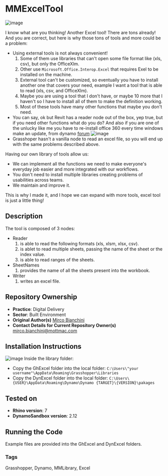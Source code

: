 # MMExcelTool
![image](https://user-images.githubusercontent.com/57708659/136891496-44aaa703-f6be-491b-9530-a9dfc9f72236.png)

I know what are you thinking! Another Excel tool! There are tons already! And you are correct, but here is why those tons of tools and more could be a problem:
* Using external tools is not always convenient!
  1. Some of them use libraries that can't open some file format like (xls, csv), but only the OfficeXlm.
  2. Other use ``Microsoft.Office.Interop.Excel`` that requires Exel to be installed on the machine.
  3. External tool can't be customized, so eventually you have to install another one that covers your need, example I want a tool that is able to read (xls, csv, and OfficeXlm).
  4. Maybe you are using a tool that I don't have, or maybe 10 more that I haven't so I have to install all of them to make the definition working.
  5. Most of these tools have many other functions that maybe you don't need.
* You can say, ok but Revit has a reader node out of the box, yep true, but if you need other functions what do you do? And also if you are one of the unlucky like me you have to re-install office 360 every time windows make an update, from dynamo [forum](https://forum.dynamobim.com/t/excel-data-importexcel-operation-failed/62197/19) ![image](https://user-images.githubusercontent.com/57708659/136896633-a69c93a9-b615-4f64-93d9-5c69d170d07e.png)
* Grasshoper hasn't a vanilla node to read an excel file, so you will end up with the same problems described above.

Having our own library of tools allow us:
* We can implement all the functions we need to make everyone's everyday job easier and more integrated with our workflows.
* You don't need to install multiple libraries creating problems of usabilities across teams.
* We maintain and improve it.

This is why I made it, and I hope we can expand with more tools, excel tool is just a little thing!

## Description 
The tool is composed of 3 nodes:
* Reader
  1. is able to read the following formats (xls, xlsm, xlsx, csv).
  2. is ablet to read multiple sheets, passing the name of the sheet or the index value.
  3. is able to read ranges of the sheets.
* SheetNames
  1. provides the name of all the sheets present into the workbook.
* Writer
  1. writes an excel file.

## Repository Ownership
* **Practice**: Digital Delivery
* **Sector**: Built Environment
* **Original Author(s)** [Mirco Bianchini](https://github.com/sonomirco)
* **Contact Details for Current Repository Owner(s)** mirco.bianchini@mottmac.com

## Installation Instructions
![image](https://user-images.githubusercontent.com/57708659/136916906-179b1497-ef9d-42f9-9406-96d5dbda7352.png)
Inside the library folder: <br/>
* Copy the GhExcel folder into the local folder: ``C:\Users\"your username"\AppData\Roaming\Grasshopper\Libraries``<br/>
* Copy the DynExcel folder into the local folder: ``C:\Users\{USER}\AppData\Roaming\Dynamo\Dynamo {TARGET}\{VERSION}\pakages``

## Tested on
* **Rhino version**: 7
* **DynamoSandbox version**: 2.12

## Running the Code
Example files are provided into the GhExcel and DynExcel folders.

### Tags 
Grasshopper, Dynamo, MMLibrary, Excel
